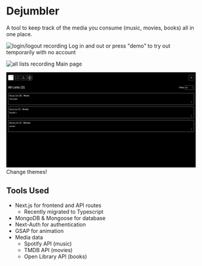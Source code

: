 # Dejumbler
A tool to keep track of the media you consume (music, movies, books) all in one place.

![login/logout recording](public/gifs/login-logout-recording.gif)
Log in and out or press "demo" to try out temporarily with no account

![all lists recording](public/gifs/all-lists-recording.gif)
Main page

![theme change recording](public/gifs/theme-change-recording.gif)
Change themes!

## Tools Used
- Next.js for frontend and API routes
  - Recently migrated to Typescript
- MongoDB & Mongoose for database
- Next-Auth for authentication
- GSAP for animation
- Media data
  - Spotify API (music)
  - TMDB API (movies)
  - Open Library API (books)